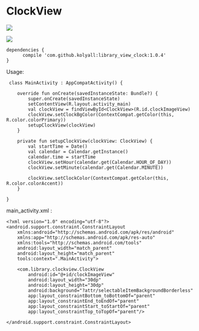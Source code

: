 # ClockView

<a href='https://bintray.com/nickunuchek/maven/clockview?source=watch' alt='Get automatic notifications about new "clockview" versions'><img src='https://www.bintray.com/docs/images/bintray_badge_color.png'></a>

<a href='https://bintray.com/nickunuchek/maven/clockview/1.0.3/link'><img src='https://api.bintray.com/packages/nickunuchek/maven/clockview/images/download.svg?version=1.0.3'></a>




```
dependencies {
      compile 'com.github.kolyall:library_view_clock:1.0.4'
}
```
Usage:
```
 class MainActivity : AppCompatActivity() {

    override fun onCreate(savedInstanceState: Bundle?) {
        super.onCreate(savedInstanceState)
        setContentView(R.layout.activity_main)
        val clockView = findViewById<ClockView>(R.id.clockImageView)
        clockView.setClockBgColor(ContextCompat.getColor(this, R.color.colorPrimary))
        setupClockView(clockView)
    }

    private fun setupClockView(clockView: ClockView) {
        val startTime = Date()
        val calendar = Calendar.getInstance()
        calendar.time = startTime
        clockView.setHour(calendar.get(Calendar.HOUR_OF_DAY))
        clockView.setMinute(calendar.get(Calendar.MINUTE))

        clockView.setClockColor(ContextCompat.getColor(this, R.color.colorAccent))
    }

}

```
main_activity.xml :
```
<?xml version="1.0" encoding="utf-8"?>
<android.support.constraint.ConstraintLayout
    xmlns:android="http://schemas.android.com/apk/res/android"
    xmlns:app="http://schemas.android.com/apk/res-auto"
    xmlns:tools="http://schemas.android.com/tools"
    android:layout_width="match_parent"
    android:layout_height="match_parent"
    tools:context=".MainActivity">

    <com.library.clockview.ClockView
        android:id="@+id/clockImageView"
        android:layout_width="30dp"
        android:layout_height="30dp"
        android:background="?attr/selectableItemBackgroundBorderless"
        app:layout_constraintBottom_toBottomOf="parent"
        app:layout_constraintEnd_toEndOf="parent"
        app:layout_constraintStart_toStartOf="parent"
        app:layout_constraintTop_toTopOf="parent"/>

</android.support.constraint.ConstraintLayout>
```
